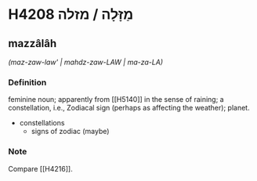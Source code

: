 # H4208 מַזָּלָה / מזלה

## mazzâlâh

_(maz-zaw-law' | mahdz-zaw-LAW | ma-za-LA)_

### Definition

feminine noun; apparently from [[H5140]] in the sense of raining; a constellation, i.e., Zodiacal sign (perhaps as affecting the weather); planet.

- constellations
    - signs of zodiac (maybe)


### Note

Compare [[H4216]].

